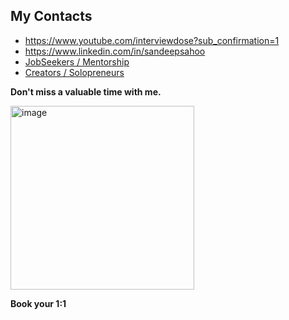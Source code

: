 ## My Contacts
- https://www.youtube.com/interviewdose?sub_confirmation=1
- https://www.linkedin.com/in/sandeepsahoo
- [JobSeekers / Mentorship ](https://adplist.org/mentors/sandeep-sahoo)
- [Creators / Solopreneurs](https://topmate.io/ersandeep/644263)

**Don't miss a valuable time with me.**
  <!-- a href="https://topmate.io/ersandeep/396579">
    <img width="294" alt="image" src="https://github.com/sandipsahoo2k2/my/assets/5547869/d8a61203-a4a9-44e1-9761-9b9055c4d96a">
  </a -->
  <!-- a href="https://topmate.io/ersandeep/396576">
    <img width="294" alt="image" src="https://github.com/sandipsahoo2k2/my/assets/5547869/4c869042-5194-4956-9883-d1900a7b81fa">
  </a -->

  <a href="https://topmate.io/ersandeep/644263" target="_blank">
    <img width="294" alt="image" src="https://github.com/sandipsahoo2k2/my/assets/5547869/c86cbcfc-ae0e-4105-8dee-bb25b3e32a2c">
  </a>
  
  **Book your 1:1**
